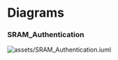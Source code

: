 
# Diagrams

### SRAM_Authentication


![assets/SRAM_Authentication.iuml](%PLANT_URL%&src=%REPO_URL%/assets/SRAM_Authentication.iuml)
